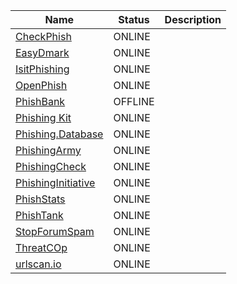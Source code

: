 |Name|Status|Description|
| ------ | ------ | ------ |
|[CheckPhish](https://checkphish.ai)| ONLINE | |
|[EasyDmark](https://easydmarc.com/tools/phishing-url)| ONLINE | |
|[IsitPhishing](https://isitphishing.org)| ONLINE | |
|[OpenPhish](https://openphish.com)| ONLINE | |
|[PhishBank](https://phishbank.org)| OFFLINE | |
|[Phishing Kit](https://github.com/0xDanielLopez/phishing_kits)| ONLINE | |
|[Phishing.Database](https://github.com/mitchellkrogza/Phishing.Database)| ONLINE | |
|[PhishingArmy](https://phishing.army)| ONLINE | |
|[PhishingCheck](https://phishcheck.me)| ONLINE | |
|[PhishingInitiative](https://phishing-initiative.fr/contrib)| ONLINE | |
|[PhishStats](https://phishstats.info)| ONLINE | |
|[PhishTank](https://www.phishtank.com)| ONLINE | |
|[StopForumSpam](https://www.stopforumspam.com)| ONLINE | |
|[ThreatCOp](https://threatcop.com/phishing-url-checker)| ONLINE | |
|[urlscan.io](https://urlscan.io)| ONLINE | |
